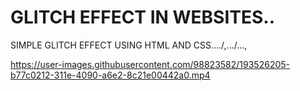 # GLITCH EFFECT IN WEBSITES..
SIMPLE GLITCH EFFECT USING HTML AND CSS..../,.../...,

https://user-images.githubusercontent.com/98823582/193526205-b77c0212-311e-4090-a6e2-8c21e00442a0.mp4
